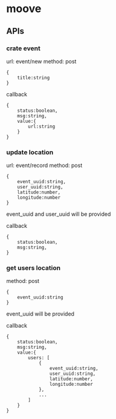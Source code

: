# moove

## APIs

### crate event

url: event/new
method: post
```
{
    title:string
}   
```

callback
```
{
    status:boolean,
    msg:string,
    value:{
        url:string
    }
}
```

### update location

url: event/record
method: post
```
{
    event_uuid:string,
    user_uuid:string,
    latitude:number,
    longitude:number
}   
```
event_uuid and user_uuid will be provided

callback
```
{
    status:boolean,
    msg:string,
}
```

### get users location

method: post
```
{
    event_uuid:string
}
```
event_uuid will be provided

callback
```
{
    status:boolean,
    msg:string,
    value:{
        users: [
            {   
                event_uuid:string,
                user_uuid:string,
                latitude:number,
                longitude:number
            },
            ...
        ]
    }
}
```
